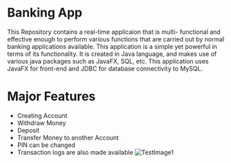 # Banking App
This Repository contains a real-time applicaion that is multi- functional and effective enough to perform various functions that are carried out by normal banking applications available. This application is a simple yet powerful in terms of its functionality. It is created in Java language, and makes use of various java packages such as JavaFX, SQL, etc. This application uses JavaFX for front-end and JDBC for database connectivity to MySQL.

# Major Features
* Creating Account
* Withdraw Money
* Deposit 
* Transfer Money to another Account
* PIN can be changed
* Transaction logs are also made available
![TestImage1](https://bfsi.eletsonline.com/wp-content/uploads/2020/02/Bank-of-Baroda-slashes-MCLR-rates-EMIs-to-get-cheaper.jpg)
